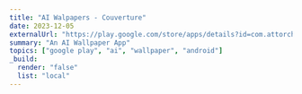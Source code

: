 ```yaml
---
title: "AI Walpapers - Couverture"
date: 2023-12-05
externalUrl: "https://play.google.com/store/apps/details?id=com.attorch.couverture"
summary: "An AI Wallpaper App"
topics: ["google play", "ai", "wallpaper", "android"]
_build:
  render: "false"
  list: "local"
---
```

